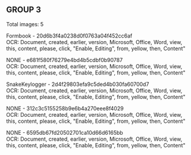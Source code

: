 ## GROUP 3
Total images: 5  

Formbook - 20d6b3f4a0238d0f0763a04f452cc6af  
OCR: Document, created, earlier, version, Microsoft, Office, Word, view, this, content, please, click, "Enable, Editing", from, yellow, then, Content"  

NONE - e681f580f76279e4bd4b5cdbf0b90787  
OCR: Document, created, earlier, version, Microsoft, Office, Word, view, this, content, please, click, "Enable, Editing", from, yellow, then, Content"  

SnakeKeylogger - 2d4f29803efa9c5ded4b030fa60700d7  
OCR: Document, created, earlier, version, Microsoft, Office, Word, view, this, content, please, click, "Enable, Editing", from, yellow, then, Content"  

NONE - 312c3c5155258b9e6b4a270eee8f4029  
OCR: Document, created, earlier, version, Microsoft, Office, Word, view, this, content, please, click, "Enable, Editing", from, yellow, then, Content"  

NONE - 6595db67fd20502701ca10d66d6165bb  
OCR: Document, created, earlier, version, Microsoft, Office, Word, view, this, content, please, click, "Enable, Editing", from, yellow, then, Content"  


